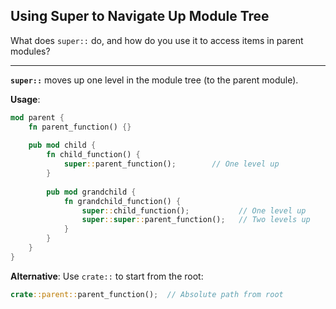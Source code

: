 ## Using Super to Navigate Up Module Tree

What does `super::` do, and how do you use it to access items in parent modules?

---

**`super::`** moves up one level in the module tree (to the parent module).

**Usage**:
```rust
mod parent {
    fn parent_function() {}
    
    pub mod child {
        fn child_function() {
            super::parent_function();        // One level up
        }
        
        pub mod grandchild {
            fn grandchild_function() {
                super::child_function();           // One level up
                super::super::parent_function();   // Two levels up
            }
        }
    }
}
```

**Alternative**: Use `crate::` to start from the root:
```rust
crate::parent::parent_function();  // Absolute path from root
```

